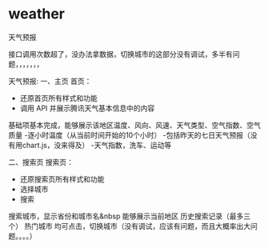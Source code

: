 # weather
天气预报

接口调用次数超了，没办法拿数据，切换城市的这部分没有调试，多半有问题，，，，，，，

天气预报:
一、主页
首页：
- 还原首页所有样式和功能
- 调用 API 并展示腾讯天气基本信息中的内容

基础项基本完成，能够展示该地区温度、风向、风速、天气类型、空气指数、空气质量
-逐小时温度（从当前时间开始的10个小时）
-包括昨天的七日天气预报（没有用chart.js，没来得及）
-天气指数，洗车、运动等

二、搜索页
搜索页：
- 还原搜索页所有样式和功能
- 选择城市
- 搜索

搜索城市，显示省份和城市名&nbsp
能够展示当前地区
历史搜索记录（最多三个）
热门城市
均可点击，切换城市（没有调试，应该有问题，而且大概率出大问题。。。。）

